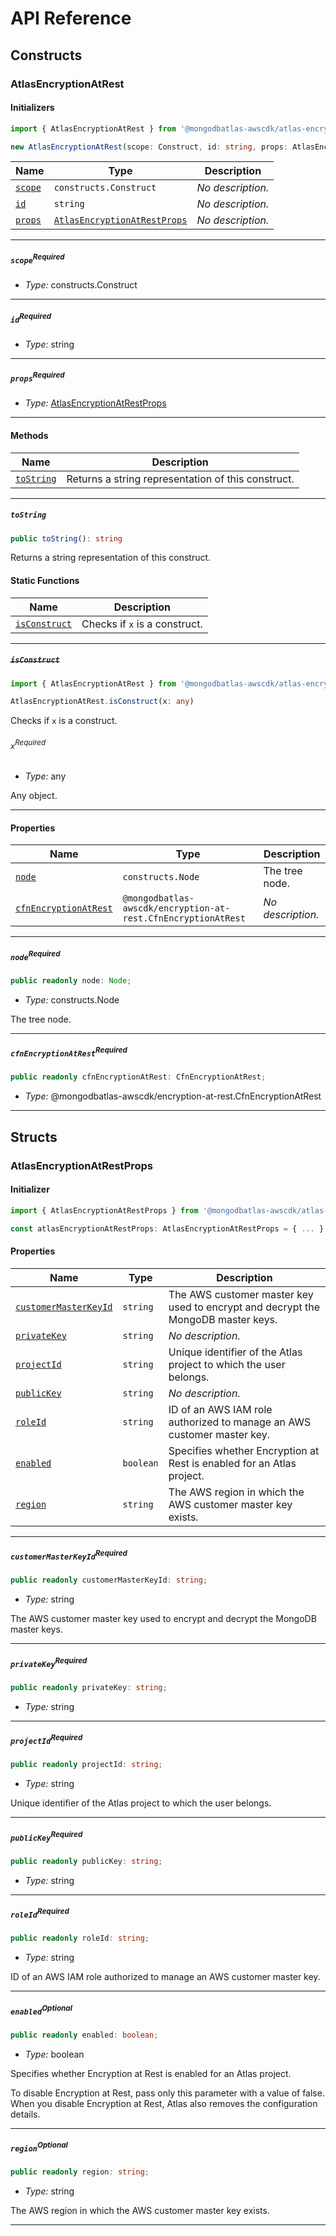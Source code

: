 # API Reference <a name="API Reference" id="api-reference"></a>

## Constructs <a name="Constructs" id="Constructs"></a>

### AtlasEncryptionAtRest <a name="AtlasEncryptionAtRest" id="@mongodbatlas-awscdk/atlas-encryption-at-rest.AtlasEncryptionAtRest"></a>

#### Initializers <a name="Initializers" id="@mongodbatlas-awscdk/atlas-encryption-at-rest.AtlasEncryptionAtRest.Initializer"></a>

```typescript
import { AtlasEncryptionAtRest } from '@mongodbatlas-awscdk/atlas-encryption-at-rest'

new AtlasEncryptionAtRest(scope: Construct, id: string, props: AtlasEncryptionAtRestProps)
```

| **Name** | **Type** | **Description** |
| --- | --- | --- |
| <code><a href="#@mongodbatlas-awscdk/atlas-encryption-at-rest.AtlasEncryptionAtRest.Initializer.parameter.scope">scope</a></code> | <code>constructs.Construct</code> | *No description.* |
| <code><a href="#@mongodbatlas-awscdk/atlas-encryption-at-rest.AtlasEncryptionAtRest.Initializer.parameter.id">id</a></code> | <code>string</code> | *No description.* |
| <code><a href="#@mongodbatlas-awscdk/atlas-encryption-at-rest.AtlasEncryptionAtRest.Initializer.parameter.props">props</a></code> | <code><a href="#@mongodbatlas-awscdk/atlas-encryption-at-rest.AtlasEncryptionAtRestProps">AtlasEncryptionAtRestProps</a></code> | *No description.* |

---

##### `scope`<sup>Required</sup> <a name="scope" id="@mongodbatlas-awscdk/atlas-encryption-at-rest.AtlasEncryptionAtRest.Initializer.parameter.scope"></a>

- *Type:* constructs.Construct

---

##### `id`<sup>Required</sup> <a name="id" id="@mongodbatlas-awscdk/atlas-encryption-at-rest.AtlasEncryptionAtRest.Initializer.parameter.id"></a>

- *Type:* string

---

##### `props`<sup>Required</sup> <a name="props" id="@mongodbatlas-awscdk/atlas-encryption-at-rest.AtlasEncryptionAtRest.Initializer.parameter.props"></a>

- *Type:* <a href="#@mongodbatlas-awscdk/atlas-encryption-at-rest.AtlasEncryptionAtRestProps">AtlasEncryptionAtRestProps</a>

---

#### Methods <a name="Methods" id="Methods"></a>

| **Name** | **Description** |
| --- | --- |
| <code><a href="#@mongodbatlas-awscdk/atlas-encryption-at-rest.AtlasEncryptionAtRest.toString">toString</a></code> | Returns a string representation of this construct. |

---

##### `toString` <a name="toString" id="@mongodbatlas-awscdk/atlas-encryption-at-rest.AtlasEncryptionAtRest.toString"></a>

```typescript
public toString(): string
```

Returns a string representation of this construct.

#### Static Functions <a name="Static Functions" id="Static Functions"></a>

| **Name** | **Description** |
| --- | --- |
| <code><a href="#@mongodbatlas-awscdk/atlas-encryption-at-rest.AtlasEncryptionAtRest.isConstruct">isConstruct</a></code> | Checks if `x` is a construct. |

---

##### ~~`isConstruct`~~ <a name="isConstruct" id="@mongodbatlas-awscdk/atlas-encryption-at-rest.AtlasEncryptionAtRest.isConstruct"></a>

```typescript
import { AtlasEncryptionAtRest } from '@mongodbatlas-awscdk/atlas-encryption-at-rest'

AtlasEncryptionAtRest.isConstruct(x: any)
```

Checks if `x` is a construct.

###### `x`<sup>Required</sup> <a name="x" id="@mongodbatlas-awscdk/atlas-encryption-at-rest.AtlasEncryptionAtRest.isConstruct.parameter.x"></a>

- *Type:* any

Any object.

---

#### Properties <a name="Properties" id="Properties"></a>

| **Name** | **Type** | **Description** |
| --- | --- | --- |
| <code><a href="#@mongodbatlas-awscdk/atlas-encryption-at-rest.AtlasEncryptionAtRest.property.node">node</a></code> | <code>constructs.Node</code> | The tree node. |
| <code><a href="#@mongodbatlas-awscdk/atlas-encryption-at-rest.AtlasEncryptionAtRest.property.cfnEncryptionAtRest">cfnEncryptionAtRest</a></code> | <code>@mongodbatlas-awscdk/encryption-at-rest.CfnEncryptionAtRest</code> | *No description.* |

---

##### `node`<sup>Required</sup> <a name="node" id="@mongodbatlas-awscdk/atlas-encryption-at-rest.AtlasEncryptionAtRest.property.node"></a>

```typescript
public readonly node: Node;
```

- *Type:* constructs.Node

The tree node.

---

##### `cfnEncryptionAtRest`<sup>Required</sup> <a name="cfnEncryptionAtRest" id="@mongodbatlas-awscdk/atlas-encryption-at-rest.AtlasEncryptionAtRest.property.cfnEncryptionAtRest"></a>

```typescript
public readonly cfnEncryptionAtRest: CfnEncryptionAtRest;
```

- *Type:* @mongodbatlas-awscdk/encryption-at-rest.CfnEncryptionAtRest

---


## Structs <a name="Structs" id="Structs"></a>

### AtlasEncryptionAtRestProps <a name="AtlasEncryptionAtRestProps" id="@mongodbatlas-awscdk/atlas-encryption-at-rest.AtlasEncryptionAtRestProps"></a>

#### Initializer <a name="Initializer" id="@mongodbatlas-awscdk/atlas-encryption-at-rest.AtlasEncryptionAtRestProps.Initializer"></a>

```typescript
import { AtlasEncryptionAtRestProps } from '@mongodbatlas-awscdk/atlas-encryption-at-rest'

const atlasEncryptionAtRestProps: AtlasEncryptionAtRestProps = { ... }
```

#### Properties <a name="Properties" id="Properties"></a>

| **Name** | **Type** | **Description** |
| --- | --- | --- |
| <code><a href="#@mongodbatlas-awscdk/atlas-encryption-at-rest.AtlasEncryptionAtRestProps.property.customerMasterKeyId">customerMasterKeyId</a></code> | <code>string</code> | The AWS customer master key used to encrypt and decrypt the MongoDB master keys. |
| <code><a href="#@mongodbatlas-awscdk/atlas-encryption-at-rest.AtlasEncryptionAtRestProps.property.privateKey">privateKey</a></code> | <code>string</code> | *No description.* |
| <code><a href="#@mongodbatlas-awscdk/atlas-encryption-at-rest.AtlasEncryptionAtRestProps.property.projectId">projectId</a></code> | <code>string</code> | Unique identifier of the Atlas project to which the user belongs. |
| <code><a href="#@mongodbatlas-awscdk/atlas-encryption-at-rest.AtlasEncryptionAtRestProps.property.publicKey">publicKey</a></code> | <code>string</code> | *No description.* |
| <code><a href="#@mongodbatlas-awscdk/atlas-encryption-at-rest.AtlasEncryptionAtRestProps.property.roleId">roleId</a></code> | <code>string</code> | ID of an AWS IAM role authorized to manage an AWS customer master key. |
| <code><a href="#@mongodbatlas-awscdk/atlas-encryption-at-rest.AtlasEncryptionAtRestProps.property.enabled">enabled</a></code> | <code>boolean</code> | Specifies whether Encryption at Rest is enabled for an Atlas project. |
| <code><a href="#@mongodbatlas-awscdk/atlas-encryption-at-rest.AtlasEncryptionAtRestProps.property.region">region</a></code> | <code>string</code> | The AWS region in which the AWS customer master key exists. |

---

##### `customerMasterKeyId`<sup>Required</sup> <a name="customerMasterKeyId" id="@mongodbatlas-awscdk/atlas-encryption-at-rest.AtlasEncryptionAtRestProps.property.customerMasterKeyId"></a>

```typescript
public readonly customerMasterKeyId: string;
```

- *Type:* string

The AWS customer master key used to encrypt and decrypt the MongoDB master keys.

---

##### `privateKey`<sup>Required</sup> <a name="privateKey" id="@mongodbatlas-awscdk/atlas-encryption-at-rest.AtlasEncryptionAtRestProps.property.privateKey"></a>

```typescript
public readonly privateKey: string;
```

- *Type:* string

---

##### `projectId`<sup>Required</sup> <a name="projectId" id="@mongodbatlas-awscdk/atlas-encryption-at-rest.AtlasEncryptionAtRestProps.property.projectId"></a>

```typescript
public readonly projectId: string;
```

- *Type:* string

Unique identifier of the Atlas project to which the user belongs.

---

##### `publicKey`<sup>Required</sup> <a name="publicKey" id="@mongodbatlas-awscdk/atlas-encryption-at-rest.AtlasEncryptionAtRestProps.property.publicKey"></a>

```typescript
public readonly publicKey: string;
```

- *Type:* string

---

##### `roleId`<sup>Required</sup> <a name="roleId" id="@mongodbatlas-awscdk/atlas-encryption-at-rest.AtlasEncryptionAtRestProps.property.roleId"></a>

```typescript
public readonly roleId: string;
```

- *Type:* string

ID of an AWS IAM role authorized to manage an AWS customer master key.

---

##### `enabled`<sup>Optional</sup> <a name="enabled" id="@mongodbatlas-awscdk/atlas-encryption-at-rest.AtlasEncryptionAtRestProps.property.enabled"></a>

```typescript
public readonly enabled: boolean;
```

- *Type:* boolean

Specifies whether Encryption at Rest is enabled for an Atlas project.

To disable Encryption at Rest, pass only this parameter with a value of false. When you disable Encryption at Rest, Atlas also removes the configuration details.

---

##### `region`<sup>Optional</sup> <a name="region" id="@mongodbatlas-awscdk/atlas-encryption-at-rest.AtlasEncryptionAtRestProps.property.region"></a>

```typescript
public readonly region: string;
```

- *Type:* string

The AWS region in which the AWS customer master key exists.

---



